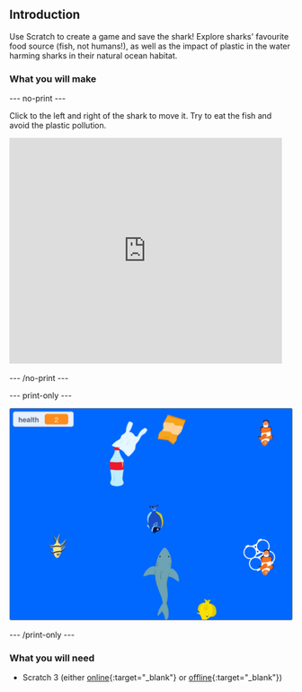 ## Introduction

Use Scratch to create a game and save the shark! Explore sharks' favourite food source (fish, not humans!), as well as the impact of plastic in the water harming sharks in their natural ocean habitat.

### What you will make

--- no-print ---

Click to the left and right of the shark to move it. Try to eat the fish and avoid the plastic pollution.

<div class="scratch-preview">
<iframe src="https://scratch.mit.edu/projects/416171540/embed" allowtransparency="true" width="485" height="402" frameborder="0" scrolling="no" allowfullscreen></iframe>
</div>

--- /no-print ---

--- print-only ---

![Complete project](images/complete.png)

--- /print-only ---

### What you will need

+ Scratch 3 (either [online](https://scratch.mit.edu/){:target="_blank"} or [offline](https://scratch.mit.edu/download){:target="_blank"})

